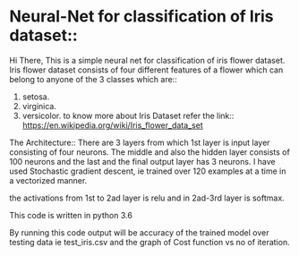 # Neural-Net for classification of Iris dataset::

Hi There,
This is a simple neural net for classification of iris flower dataset.
Iris flower dataset consists of four different features of a flower which can belong to anyone of the 3 classes which are::
  1) setosa.
  2) virginica.
  3) versicolor.
to know more about Iris Dataset refer the link:: https://en.wikipedia.org/wiki/Iris_flower_data_set

The Architecture::
  There are 3 layers from which 1st layer is input layer consisting of four neurons. The middle and also the hidden layer consists          of 100 neurons and the last and the final output layer has 3 neurons. I have used Stochastic gradient descent, ie trained over 120 examples at a time in a vectorized manner. 
  
the activations from 1st to 2ad layer is relu and in 2ad-3rd layer is softmax.
  
This code is written in python 3.6   
  
By running this code output will be accuracy of the trained model over testing data ie test_iris.csv and the graph of Cost function  vs no of iteration.
